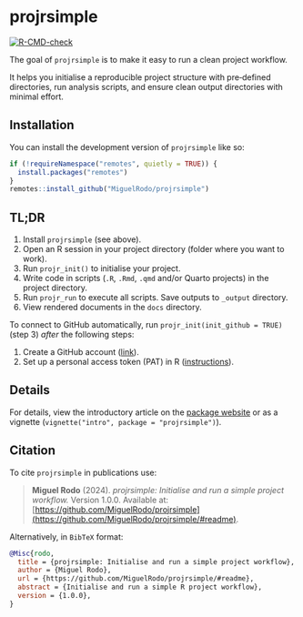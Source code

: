 
<!-- README.md is generated from README.Rmd. Please edit that file -->

# projrsimple

<!-- badges: start -->

[![R-CMD-check](https://github.com/MiguelRodo/projrsimple/actions/workflows/R-CMD-check.yaml/badge.svg)](https://github.com/MiguelRodo/projrsimple/actions/workflows/R-CMD-check.yaml)
<!-- badges: end -->

The goal of `projrsimple` is to make it easy to run a clean project
workflow.

It helps you initialise a reproducible project structure with
pre‐defined directories, run analysis scripts, and ensure clean output
directories with minimal effort.

## Installation

You can install the development version of `projrsimple` like so:

``` r
if (!requireNamespace("remotes", quietly = TRUE)) {
  install.packages("remotes")
}
remotes::install_github("MiguelRodo/projrsimple")
```

## TL;DR

1.  Install `projrsimple` (see above).
2.  Open an R session in your project directory (folder where you want
    to work).
3.  Run `projr_init()` to initialise your project.
4.  Write code in scripts (`.R`, `.Rmd`, `.qmd` and/or Quarto projects)
    in the project directory.
5.  Run `projr_run` to execute all scripts. Save outputs to `_output`
    directory.
6.  View rendered documents in the `docs` directory.

To connect to GitHub automatically, run `projr_init(init_github = TRUE)`
(step 3) *after* the following steps:

1.  Create a GitHub account ([link](https://www.github.com)).
2.  Set up a personal access token (PAT) in R
    ([instructions](https://happygitwithr.com/https-pat#tldr)).

## Details

For details, view the introductory article on the [package
website](https://miguelrodo.github.io/projrsimple/articles/intro.html)
or as a vignette (`vignette("intro", package = "projrsimple")`).

## Citation

To cite `projrsimple` in publications use:

> **Miguel Rodo** (2024). *projrsimple: Initialise and run a simple
> project workflow.* Version 1.0.0. Available at:
> [https://github.com/MiguelRodo/projrsimple](https://github.com/MiguelRodo/projrsimple/#readme).

Alternatively, in `BibTeX` format:

``` bibtex
@Misc{rodo,
  title = {projrsimple: Initialise and run a simple project workflow},
  author = {Miguel Rodo},
  url = {https://github.com/MiguelRodo/projrsimple/#readme},
  abstract = {Initialise and run a simple R project workflow},
  version = {1.0.0},
}
```

